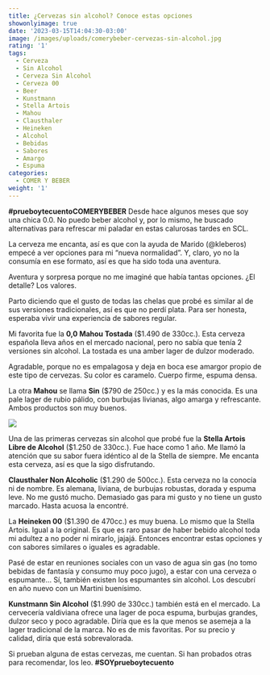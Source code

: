```yaml
---
title: ¿Cervezas sin alcohol? Conoce estas opciones
showonlyimage: true
date: '2023-03-15T14:04:30-03:00'
image: /images/uploads/comerybeber-cervezas-sin-alcohol.jpg
rating: '1'
tags:
  - Cerveza
  - Sin Alcohol
  - Cerveza Sin Alcohol
  - Cerveza 00
  - Beer
  - Kunstmann
  - Stella Artois
  - Mahou
  - Clausthaler
  - Heineken
  - Alcohol
  - Bebidas
  - Sabores
  - Amargo
  - Espuma
categories:
  - COMER Y BEBER
weight: '1'
---
```

**\#prueboytecuentoCOMERYBEBER** Desde hace algunos meses que soy una chica 0.0. No puedo beber alcohol y, por lo mismo, he buscado alternativas para refrescar mi paladar en estas calurosas tardes en SCL.

<!--more-->

La cerveza me encanta, así es que con la ayuda de Marido (@kleberos) empecé a ver opciones para mi “nueva normalidad”. Y, claro, yo no la consumía en ese formato, así es que ha sido toda una aventura. 



Aventura y sorpresa porque no me imaginé que había tantas opciones. ¿El detalle? Los valores.



Parto diciendo que el gusto de todas las chelas que probé es similar al de sus versiones tradicionales, así es que no perdí plata. Para ser honesta, esperaba vivir una experiencia de sabores regular.



Mi favorita fue la **0,0 Mahou Tostada** ($1.490 de 330cc.). Esta cerveza española lleva años en el mercado nacional, pero no sabía que tenía 2 versiones sin alcohol. La tostada es una amber lager de dulzor moderado. 



Agradable, porque no es empalagosa y deja en boca ese amargor propio de este tipo de cervezas. Su color es caramelo. Cuerpo firme, espuma densa.



La otra **Mahou** se llama **Sin** ($790 de 250cc.) y es la más conocida. Es una pale lager de rubio pálido, con burbujas livianas, algo amarga y refrescante. Ambos productos son muy buenos.



![](/images/uploads/comerybeber-cervezas-sin-alcohol.jpg)

Una de las primeras cervezas sin alcohol que probé fue la **Stella Artois Libre de Alcohol** ($1.250 de 330cc.). Fue hace como 1 año. Me llamó la atención que su sabor fuera idéntico al de la Stella de siempre. Me encanta esta cerveza, así es que la sigo disfrutando. 



**Clausthaler Non Alcoholic** ($1.290 de 500cc.). Esta cerveza no la conocía ni de nombre. Es alemana, liviana, de burbujas robustas, dorada y espuma leve. No me gustó mucho. Demasiado gas para mi gusto y no tiene un gusto marcado. Hasta acuosa la encontré.



La **Heineken 00** ($1.390 de 470cc.) es muy buena. Lo mismo que la Stella Artois. Igual a la original. Es que es raro pasar de haber bebido alcohol toda mi adultez a no poder ni mirarlo, jajajá. Entonces encontrar estas opciones y con sabores similares o iguales es agradable.



Pasé de estar en reuniones sociales con un vaso de agua sin gas (no tomo bebidas de fantasía y consumo muy poco jugo), a estar con una cerveza o espumante… Sí, también existen los espumantes sin alcohol. Los descubrí en año nuevo con un Martini buenísimo.



**Kunstmann Sin Alcohol** ($1.990 de 330cc.) también está en el mercado. La cervecería valdiviana ofrece una lager de poca espuma, burbujas grandes, dulzor seco y poco agradable. Diría que es la que menos se asemeja a la lager tradicional de la marca. No es de mis favoritas. Por su precio y calidad, diría que está sobrevalorada.



Si prueban alguna de estas cervezas, me cuentan. Si han probados otras para recomendar, los leo. **\#SOYprueboytecuento**
